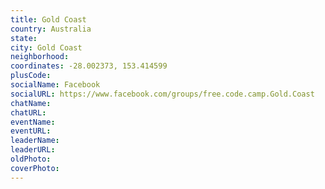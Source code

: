 ```yaml
---
title: Gold Coast
country: Australia
state: 
city: Gold Coast
neighborhood: 
coordinates: -28.002373, 153.414599
plusCode:
socialName: Facebook
socialURL: https://www.facebook.com/groups/free.code.camp.Gold.Coast
chatName:
chatURL:
eventName:
eventURL:
leaderName:
leaderURL:
oldPhoto: 
coverPhoto:
---
```

